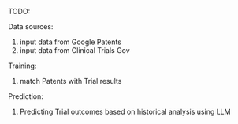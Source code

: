 TODO:

Data sources:
1. input data from Google Patents
2. input data from Clinical Trials Gov

Training:
1. match Patents with Trial results 


Prediction:
1. Predicting Trial outcomes based on historical analysis using LLM 
